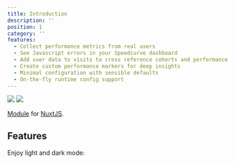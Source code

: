 ```yaml
---
title: Introduction
description: ''
position: 1
category: ''
features:
  - Collect performance metrics from real users
  - See Javascript errors in your Speedcurve dashboard
  - Add user data to visits to cross reference cohorts and performance
  - Create custom performance markers for deep insights
  - Minimal configuration with sensible defaults
  - On-the-fly runtime config support
---
```


<img src="/preview.png" class="light-img" />
<img src="/preview-dark.png" class="dark-img" />

[Module]() for [NuxtJS](https://nuxtjs.org).

## Features

<list :items="features"></list>

<p class="flex items-center">Enjoy light and dark mode:&nbsp;<app-color-switcher class="inline-flex ml-2"></app-color-switcher></p>